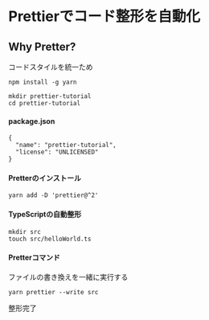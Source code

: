 # Prettierでコード整形を自動化

## Why Pretter?
コードスタイルを統一ため


```
npm install -g yarn
```


```
mkdir prettier-tutorial
cd prettier-tutorial
```

#### package.json
```
{
  "name": "prettier-tutorial",
  "license": "UNLICENSED"
}
```

#### Pretterのインストール
```
yarn add -D 'prettier@^2'
```

#### TypeScriptの自動整形
```
mkdir src
touch src/helloWorld.ts
```

#### Pretterコマンド
ファイルの書き換えを一緒に実行する
```
yarn prettier --write src
```
整形完了

